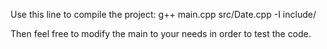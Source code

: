 Use this line to compile the project:
g++ main.cpp src/Date.cpp -I include/

Then feel free to modify the main to your needs in order to test the code.